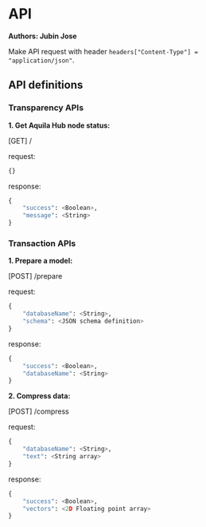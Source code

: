 # API

**Authors:  Jubin Jose**



Make API request with header `headers["Content-Type"] = "application/json"`.



## API definitions

### Transparency APIs

**1. Get Aquila Hub node status:** 

[GET]  /

request:  

```python
{}
```

response:

```python
{
    "success": <Boolean>,
    "message": <String>
}
```



### Transaction APIs
**1. Prepare a model:**

[POST]  /prepare

request:

```python
{ 
    "databaseName": <String>,
    "schema": <JSON schema definition> 
}
```

response:

```python
{
    "success": <Boolean>,
    "databaseName": <String>
}
```


**2. Compress data:**

[POST]  /compress

request:

```python
{ 
    "databaseName": <String>, 
    "text": <String array>
}
```

response:

```python
{
    "success": <Boolean>,
    "vectors": <2D Floating point array>
}
```